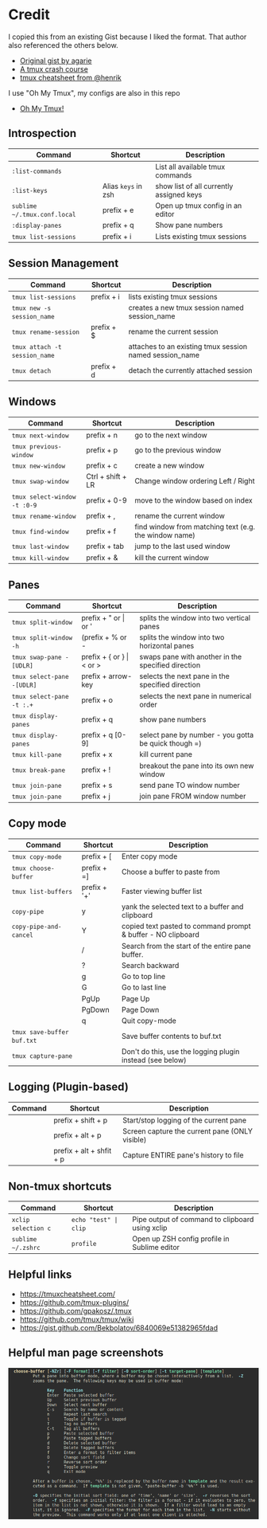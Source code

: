 # Credit

I copied this from an existing Gist because I liked the format.  That author also referenced the others below.
* [Original gist by agarie](https://gist.github.com/agarie/b65728102f5a3a577243)
* [A tmux crash course](https://robots.thoughtbot.com/a-tmux-crash-course)
* [tmux cheatsheet from @henrik](https://gist.github.com/henrik/1967800)

I use "Oh My Tmux", my configs are also in this repo
* [Oh My Tmux!](https://github.com/gpakosz/.tmux)


## Introspection

| Command | Shortcut | Description |
|---------|----------|-------------|
|`:list-commands`||List all available tmux commands|
|`:list-keys`|Alias `keys` in zsh|show list of all currently assigned keys|
|`sublime ~/.tmux.conf.local`|prefix + e|Open up tmux config in an editor|
|`:display-panes`|prefix + q|Show pane numbers|
|`tmux list-sessions`|prefix + i|Lists existing tmux sessions|


## Session Management

| Command | Shortcut | Description |
|---------|----------|-------------|
|`tmux list-sessions`|prefix + i|lists existing tmux sessions|
|`tmux new -s session_name`||creates a new tmux session named session_name|
|`tmux rename-session`|prefix + $|rename the current session|
|`tmux attach -t session_name`||attaches to an existing tmux session named session_name|
|`tmux detach`|prefix + d|detach the currently attached session|


## Windows

| Command | Shortcut | Description |
|---------|----------|-------------|
|`tmux next-window`|prefix + n|go to the next window|
|`tmux previous-window`|prefix + p|go to the previous window|
|`tmux new-window`|prefix + c|create a new window|
|`tmux swap-window`|Ctrl + shift + LR|Change window ordering Left / Right|
|`tmux select-window -t :0-9`|prefix + 0-9|move to the window based on index|
|`tmux rename-window`|prefix + ,|rename the current window|
|`tmux find-window`|prefix + f|find window from matching text (e.g. the window name)|
|`tmux last-window`|prefix + tab|jump to the last used window|
|`tmux kill-window`|prefix + &|kill the current window|


## Panes

| Command | Shortcut | Description |
|---------|----------|-------------|
|`tmux split-window`|prefix + " or \| or ' |splits the window into two vertical panes|
|`tmux split-window -h`|(prefix + % or -|splits the window into two horizontal panes|
|`tmux swap-pane -[UDLR]`|prefix + { or } \| < or > |swaps pane with another in the specified direction|
|`tmux select-pane -[UDLR]`|prefix + arrow-key|selects the next pane in the specified direction|
|`tmux select-pane -t :.+`|prefix + o|selects the next pane in numerical order|
|`tmux display-panes`|prefix + q|show pane numbers|
|`tmux display-panes`|prefix + q [0-9]|select pane by number - you gotta be quick though =)|
|`tmux kill-pane`|prefix + x|kill current pane|
|`tmux break-pane`|prefix + !|breakout the pane into its own new window|
|`tmux join-pane`|prefix + s|send pane TO window number|
|`tmux join-pane`|prefix + j|join pane FROM window number|

## Copy mode

| Command | Shortcut | Description |
|---------|----------|-------------|
|`tmux copy-mode`|prefix + [|Enter copy mode|
|`tmux choose-buffer`|prefix + =]|Choose a buffer to paste from|
|`tmux list-buffers`|prefix + '+'|Faster viewing buffer list|
|`copy-pipe `|y|yank the selected text to a buffer and clipboard|
|`copy-pipe-and-cancel `|Y|copied text pasted to command prompt & buffer - NO clipboard|
||/|Search from the start of the entire pane buffer.|
||?|Search backward|
||g|Go to top line|
||G|Go to last line|
||PgUp|Page Up|
||PgDown|Page Down|
||q|Quit copy-mode|
|`tmux save-buffer buf.txt`||Save buffer contents to buf.txt|
|`tmux capture-pane`||Don't do this, use the logging plugin instead (see below)|


## Logging (Plugin-based)

| Command | Shortcut | Description |
|---------|----------|-------------|
||prefix + shift + p|Start/stop logging of the current pane|
||prefix + alt + p|Screen capture the current pane (ONLY visible)|
||prefix + alt + shfit + p|Capture ENTIRE pane's history to file|

## Non-tmux shortcuts

| Command | Shortcut | Description |
|---------|----------|-------------|
|`xclip selection c`|`echo "test" \| clip`|Pipe output of command to clipboard using xclip|
|`sublime ~/.zshrc`|`profile`|Open up ZSH config profile in Sublime editor|



## Helpful links

* https://tmuxcheatsheet.com/
* https://github.com/tmux-plugins/
* https://github.com/gpakosz/.tmux
* https://github.com/tmux/tmux/wiki
* https://gist.github.com/Bekbolatov/6840069e51382965fdad

## Helpful man page screenshots

<img src="https://github.com/andyacer/tmux-cheatsheet/raw/main/choose-buffer.png">


<!-- 

Comments / testing stuff here:

'#{pane_current_path}'

 -->